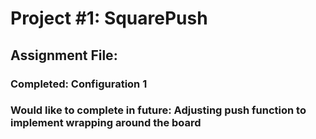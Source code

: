 # Project #1: SquarePush
## Assignment File:
### Completed: Configuration 1
### Would like to complete in future: Adjusting push function to implement wrapping around the board


